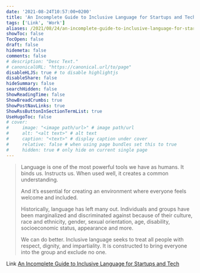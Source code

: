```yaml
---
date: '2021-08-24T10:57:00+0200'
title: 'An Incomplete Guide to Inclusive Language for Startups and Tech'
tags: ['Link', 'Work']
aliases: /2021/08/24/an-incomplete-guide-to-inclusive-language-for-startups-and-tech/
showToc: false
TocOpen: false
draft: false
hidemeta: false
comments: false
# description: "Desc Text."
# canonicalURL: "https://canonical.url/to/page"
disableHLJS: true # to disable highlightjs
disableShare: false
hideSummary: false
searchHidden: false
ShowReadingTime: false
ShowBreadCrumbs: true
ShowPostNavLinks: true
ShowRssButtonInSectionTermList: true
UseHugoToc: false
# cover:
#     image: "<image path/url>" # image path/url
#     alt: "<alt text>" # alt text
#     caption: "<text>" # display caption under cover
#     relative: false # when using page bundles set this to true
#     hidden: true # only hide on current single page
---
```


> Language is one of the most powerful tools we have as humans. It binds us. Instructs us. When used well, it creates a common understanding.
>
> And it’s essential for creating an environment where everyone feels welcome and included.
>
> Historically, language has left many out. Individuals and groups have been marginalized and discriminated against because of their culture, race and ethnicity, gender, sexual orientation, age, disability, socioeconomic status, appearance and more.
>
> We can do better. Inclusive language seeks to treat all people with respect, dignity, and impartiality. It is constructed to bring everyone into the group and exclude no one.

Link [An Incomplete Guide to Inclusive Language for Startups and Tech](https://buffer.com/resources/inclusive-language-tech/)
